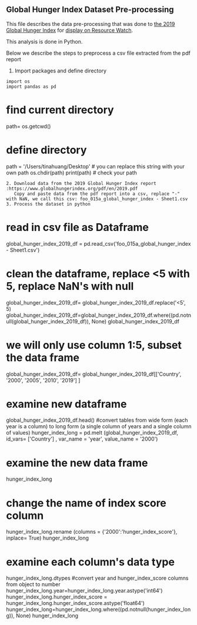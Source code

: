 ## Global Hunger Index Dataset Pre-processing
This file describes the data pre-processing that was done to [the 2019 Global Hunger Index](https://www.globalhungerindex.org/pdf/en/2019.pdf) for [display on Resource Watch](https://resourcewatch.org/data/explore/foo_015a_global_hunger_index).

This analysis is done in Python.

Below we describe the steps to preprocess a csv file extracted from the pdf report
1. Import packages and define directory
```
import os
import pandas as pd
```
# find current directory

path= os.getcwd()

# define directory

path = '/Users/tinahuang/Desktop' # you can replace this string with your  own path
os.chdir(path)
print(path) # check your path
```
2. Download data from the 2019 Global Hunger Index report :https://www.globalhungerindex.org/pdf/en/2019.pdf
   Copy and paste data from the pdf report into a csv, replace "-" with NaN, we call this csv: foo_015a_global_hunger_index - Sheet1.csv
3. Process the dataset in python
```
# read in csv file as Dataframe
global_hunger_index_2019_df = pd.read_csv('foo_015a_global_hunger_index - Sheet1.csv')
# clean the dataframe, replace <5 with 5, replace NaN's with null
global_hunger_index_2019_df= global_hunger_index_2019_df.replace('<5', 5)
global_hunger_index_2019_df=global_hunger_index_2019_df.where((pd.notnull(global_hunger_index_2019_df)), None)
global_hunger_index_2019_df

# we will only use column 1:5, subset the data frame
global_hunger_index_2019_df= global_hunger_index_2019_df[['Country', '2000', '2005', '2010', '2019'] ]
# examine new dataframe
global_hunger_index_2019_df.head()
#convert tables from wide form (each year is a column) to long form (a single column of years and a single column of values)
hunger_index_long = pd.melt (global_hunger_index_2019_df, id_vars= ['Country'] , var_name = 'year', value_name = '2000')
# examine the new data frame
hunger_index_long
# change the name of index score column
hunger_index_long.rename (columns = {'2000':'hunger_index_score'}, inplace= True)
hunger_index_long
# examine each column's data type
hunger_index_long.dtypes
#convert year and hunger_index_score columns from object to number
hunger_index_long.year=hunger_index_long.year.astype('int64')
hunger_index_long.hunger_index_score = hunger_index_long.hunger_index_score.astype('float64')
hunger_index_long=hunger_index_long.where((pd.notnull(hunger_index_long)), None)
hunger_index_long

```
